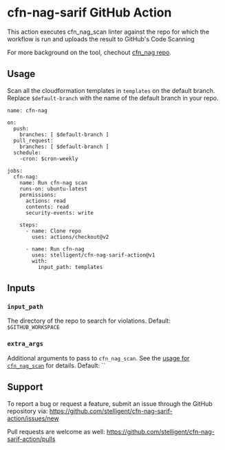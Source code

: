 # cfn-nag-sarif GitHub Action

This action executes cfn_nag_scan linter against the repo for which the workflow is run and uploads the result to GitHub's Code Scanning

For more background on the tool, chechout [cfn_nag repo](https://github.com/stelligent/cfn_nag).

## Usage
Scan all the cloudformation templates in `templates` on the default branch. Replace `$default-branch` with the name of the default branch in your repo.

```
name: cfn-nag

on:
  push:
    branches: [ $default-branch ]
  pull_request:
    branches: [ $default-branch ]
  schedule:
    -cron: $cron-weekly

jobs:
  cfn-nag:
    name: Run cfn-nag scan
    runs-on: ubuntu-latest
    permissions:
      actions: read
      contents: read
      security-events: write

    steps:
      - name: Clone repo
        uses: actions/checkout@v2

      - name: Run cfn-nag
        uses: stelligent/cfn-nag-sarif-action@v1
        with:
          input_path: templates
```

## Inputs

### `input_path`

The directory of the repo to search for violations. Default: `$GITHUB_WORKSPACE`

### `extra_args`

Additional arguments to pass to `cfn_nag_scan`. See the [usage for `cfn_nag_scan`](https://github.com/stelligent/cfn_nag#usage) for details. Default: ``

## Support

To report a bug or request a feature, submit an issue through the GitHub repository via: https://github.com/stelligent/cfn-nag-sarif-action/issues/new

Pull requests are welcome as well: https://github.com/stelligent/cfn-nag-sarif-action/pulls